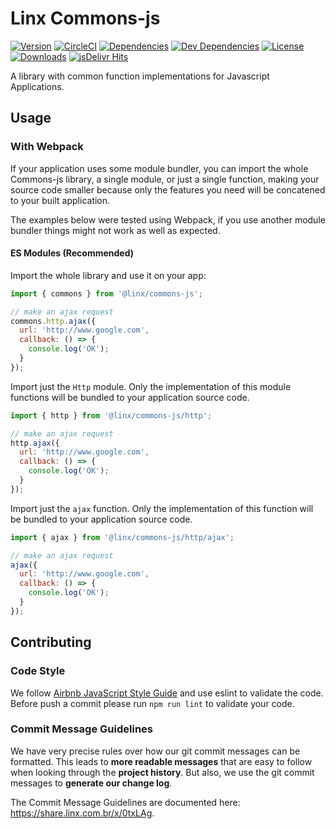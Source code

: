 # Linx Commons-js

[![Version][version-img]][package-url] [![CircleCI][circleci-img]][circleci-url] [![Dependencies][david-img]][david-url] [![Dev Dependencies][david-dev-img]][david-dev-url] [![License][license-img]][license-url] [![Downloads][downloads-img]][downloads-url] [![jsDelivr Hits][jsdelivr-img]][jsdelivr-url]

[circleci-img]: https://circleci.com/gh/chaordic/commons-js.svg?style=shield
[circleci-url]: https://circleci.com/gh/chaordic/commons-js
[david-img]: https://img.shields.io/david/chaordic/commons-js.svg
[david-url]: https://david-dm.org/chaordic/commons-js
[david-dev-img]: https://img.shields.io/david/dev/chaordic/commons-js.svg
[david-dev-url]: https://david-dm.org/chaordic/commons-js?type=dev
[version-img]: https://img.shields.io/npm/v/@linx-impulse/commons-js.svg?style=flat-square
[package-url]: https://npmjs.org/package/@linx-impulse/commons-js
[license-img]: https://img.shields.io/badge/license-MIT-green.svg?style=flat-square
[license-url]: LICENSE.txt
[downloads-img]: https://img.shields.io/npm/dm/@linx-impulse/commons-js.svg?style=flat-square
[downloads-url]: http://npm-stat.com/charts.html?package=@linx-impulse/commons-js
[jsdelivr-img]: https://data.jsdelivr.com/v1/package/npm/@linx-impulse/commons-js/badge
[jsdelivr-url]: https://www.jsdelivr.com/package/npm/@linx-impulse/commons-js

A library with common function implementations for Javascript Applications.

## Usage

### With Webpack

If your application uses some module bundler, you can import the whole Commons-js library, a single module, or just a single function, making your source code smaller because only the features you need will be concatened to your built application.

The examples below were tested using Webpack, if you use another module bundler things might not work as well as expected.

#### ES Modules (Recommended)

Import the whole library and use it on your app:

```javascript
import { commons } from '@linx/commons-js';

// make an ajax request
commons.http.ajax({
  url: 'http://www.google.com',
  callback: () => {
    console.log('OK');
  }
});
```

Import just the `Http` module. Only the implementation of this module functions will be bundled to your application source code.

```javascript
import { http } from '@linx/commons-js/http';

// make an ajax request
http.ajax({
  url: 'http://www.google.com',
  callback: () => {
    console.log('OK');
  }
});
```

Import just the `ajax` function. Only the implementation of this function will be bundled to your application source code.

```javascript
import { ajax } from '@linx/commons-js/http/ajax';

// make an ajax request
ajax({
  url: 'http://www.google.com',
  callback: () => {
    console.log('OK');
  }
});
```

## Contributing

### Code Style

We follow [Airbnb JavaScript Style Guide](https://github.com/airbnb/javascript) and use eslint to validate the code. Before push a commit please run `npm run lint` to validate your code.

### Commit Message Guidelines

We have very precise rules over how our git commit messages can be formatted.  This leads to **more
readable messages** that are easy to follow when looking through the **project history**.  But also,
we use the git commit messages to **generate our change log**.

The Commit Message Guidelines are documented here: https://share.linx.com.br/x/0txLAg.
